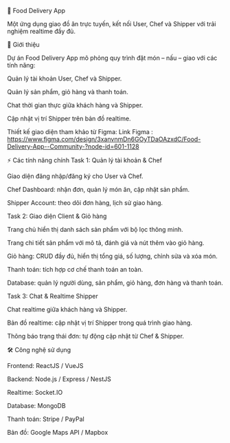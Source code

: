 🍔 Food Delivery App

Một ứng dụng giao đồ ăn trực tuyến, kết nối User, Chef và Shipper với trải nghiệm realtime đầy đủ.

🔹 Giới thiệu

Dự án Food Delivery App mô phỏng quy trình đặt món – nấu – giao với các tính năng:

Quản lý tài khoản User, Chef và Shipper.

Quản lý sản phẩm, giỏ hàng và thanh toán.

Chat thời gian thực giữa khách hàng và Shipper.

Cập nhật vị trí Shipper trên bản đồ realtime.

Thiết kế giao diện tham khảo từ Figma: Link Figma : https://www.figma.com/design/3xanvnmDn6GOyTDaOAzxdC/Food-Delivery-App--Community-?node-id=601-1128

⚡ Các tính năng chính
Task 1: Quản lý tài khoản & Chef

Giao diện đăng nhập/đăng ký cho User và Chef.

Chef Dashboard: nhận đơn, quản lý món ăn, cập nhật sản phẩm.

Shipper Account: theo dõi đơn hàng, lịch sử giao hàng.

Task 2: Giao diện Client & Giỏ hàng

Trang chủ hiển thị danh sách sản phẩm với bộ lọc thông minh.

Trang chi tiết sản phẩm với mô tả, đánh giá và nút thêm vào giỏ hàng.

Giỏ hàng: CRUD đầy đủ, hiển thị tổng giá, số lượng, chỉnh sửa và xóa món.

Thanh toán: tích hợp cơ chế thanh toán an toàn.

Database: quản lý người dùng, sản phẩm, giỏ hàng, đơn hàng và thanh toán.

Task 3: Chat & Realtime Shipper

Chat realtime giữa khách hàng và Shipper.

Bản đồ realtime: cập nhật vị trí Shipper trong quá trình giao hàng.

Thông báo trạng thái đơn: tự động cập nhật từ Chef & Shipper.

🛠️ Công nghệ sử dụng

Frontend: ReactJS / VueJS

Backend: Node.js / Express / NestJS

Realtime: Socket.IO

Database: MongoDB

Thanh toán: Stripe / PayPal

Bản đồ: Google Maps API / Mapbox
